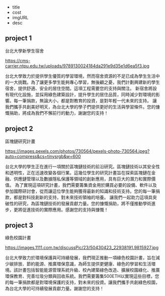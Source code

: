 - title
- cost
- imgURL
- desc

## project 1

台北大學新學生宿舍

https://cms-carrier.ntpu.edu.tw/uploads/9789130024184da291e9d35e1d6ea5f3.jpg

台北大學致力於提供學生優質的學習環境，然而宿舍資源的不足已成為學生生活中的一大挑戰。為了讓更多學生能夠專心學習，無後顧之憂，我們計劃興建新的學生宿舍，提供舒適、安全的居住空間。這項工程需要您的支持與關注。
新宿舍將設有現代化設施，並採用綠色建築設計，提升學生的居住品質，同時減少對環境的影響。每一筆捐款，無論大小，都是對教育的投資，是對年輕一代未來的支持。
讓我們攜手共創美好明天，為台北大學的學子們提供更好的生活與學習條件。您的慷慨捐助，將成為我們不懈前行的動力，謝謝您的支持！

## project 2

區塊鏈研究計畫

https://images.pexels.com/photos/730564/pexels-photo-730564.jpeg?auto=compress&cs=tinysrgb&w=600

台北大學的學生正在進行一項關於區塊鏈技術的前沿研究。區塊鏈技術以其安全性和透明性，正在迅速改變各個行業。這幾位學生的研究計畫旨在探索區塊鏈在金融、供應鏈管理以及數據隱私保護等領域的創新應用，具有巨大的潛力和實際價值。
為了實現這項研究計畫，我們需要籌集資金用於購買必要的設備、軟件以及參加國際研討會，從而讓這位學生能夠獲得最新的知識和技術支持。您的每一筆捐款，都是對科技創新的支持，對未來技術領袖的培養。
讓我們一起助力這項具突破性的研究，為區塊鏈技術的發展貢獻力量。您的慷慨捐助，將不僅推動學術進步，更將促進技術的實際應用。感謝您的支持與慷慨！

## project 3 

綠色校園計畫

https://images.1111.com.tw/discussPic/23/50430423_22938191.9815927.jpg

台北大學致力於環境保護與可持續發展，我們現正推動一項綠色校園計畫，旨在減少碳排放、節約能源、推廣環保意識，為師生提供更健康、綠色的學習和生活環境。該計畫包括智能能源管理系統升級、校內建築綠色改造、擴展校園綠化、推廣環保教育、完善垃圾分類與回收系統。我們需要籌集500ETH以實現這些目標，您的每一筆捐款都是對環境保護的支持，對未來的投資。讓我們攜手共創綠色校園，為台北大學的可持續發展貢獻力量。謝謝您的支持！

